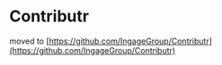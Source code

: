 # Contributr

moved to [https://github.com/IngageGroup/Contributr](https://github.com/IngageGroup/Contributr)

